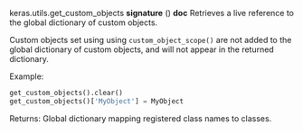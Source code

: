 keras.utils.get_custom_objects
__signature__
()
__doc__
Retrieves a live reference to the global dictionary of custom objects.

Custom objects set using using `custom_object_scope()` are not added to the
global dictionary of custom objects, and will not appear in the returned
dictionary.

Example:

```python
get_custom_objects().clear()
get_custom_objects()['MyObject'] = MyObject
```

Returns:
    Global dictionary mapping registered class names to classes.
